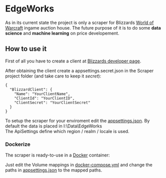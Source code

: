 EdgeWorks
======================

As in its current state the project is only a scraper for Blizzards [World of Warcraft](https://worldofwarcraft.com/) ingame auction house.
The future purpose of it is to do some **data science** and **machine learning** on price developement.

## How to use it
First of all you have to create a client at [Blizzards developer page](https://develop.battle.net/access/clients).

After obtaining the client create a appsettings.secret.json in the Scraper project folder (and take care to keep it *secret*):
```
{
  "BlizzardClient": {
    "Name": "YourClientName",
    "ClientId": "YourClientID",
    "ClientSecret": "YourClientSecret"
  }
}

```
To setup the scraper for your enviroment edit the [appsettings.json](https://github.com/emuuu/EdgeWorks/blob/master/src/EdgeWorks.AuctionHouse.Scraper/appsettings.json). By default the data is placed in I:\Data\EdgeWorks\
The ApiSettings define which region / realm / locale is used.


### Dockerize
The scraper is ready-to-use in a [Docker](https://www.docker.com/) container:

Just edit the Volume mappings in [docker-compose.yml](https://github.com/emuuu/EdgeWorks/blob/master/src/EdgeWorks.AuctionHouse.Scraper/docker-compose.yml) and change the paths in [appsettings.json](https://github.com/emuuu/EdgeWorks/blob/master/src/EdgeWorks.AuctionHouse.Scraper/appsettings.json) to the mapped paths.
